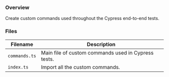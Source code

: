 ### Overview

Create custom commands used throughout the Cypress end-to-end tests.

### Files

| Filename       | Description                                                                               |
|----------------|-------------------------------------------------------------------------------------------|
| `commands.ts`  | Main file of custom commands used in Cypress tests.                                       |
| `index.ts`     | Import all the custom commands.                                                           |
